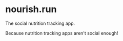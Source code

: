 # nourish.run
The social nutrition tracking app.

Because nutrition tracking apps aren't social enough!
